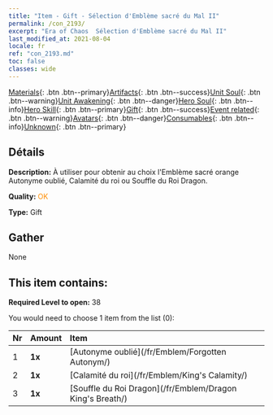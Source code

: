```yaml
---
title: "Item - Gift - Sélection d'Emblème sacré du Mal II"
permalink: /con_2193/
excerpt: "Era of Chaos  Sélection d'Emblème sacré du Mal II"
last_modified_at: 2021-08-04
locale: fr
ref: "con_2193.md"
toc: false
classes: wide
---
```

 [Materials](/ItemsFR/){: .btn .btn--primary}[Artifacts](/ItemsFR/Artifacts/){: .btn .btn--success}[Unit Soul](/ItemsFR/UnitSoul/){: .btn .btn--warning}[Unit Awakening](/ItemsFR/UnitAwakening/){: .btn .btn--danger}[Hero Soul](/ItemsFR/HeroSoul/){: .btn .btn--info}[Hero Skill](/ItemsFR/HeroSkill/){: .btn .btn--primary}[Gift](/ItemsFR/Gift/){: .btn .btn--success}[Event related](/ItemsFR/Events/){: .btn .btn--warning}[Avatars](/ItemsFR/Avatars/){: .btn .btn--danger}[Consumables](/ItemsFR/Consumables/){: .btn .btn--info}[Unknown](/ItemsFR/Unknown/){: .btn .btn--primary}

## Détails
 **Description:** À utiliser pour obtenir au choix l'Emblème sacré orange Autonyme oublié, Calamité du roi ou Souffle du Roi Dragon.

 **Quality:** <span style="color: #FF8C00">OK</span>

 **Type:** Gift

## Gather

  None

## This item contains:

 **Required Level to open:** 38

 You would need to choose 1 item from the list (0):

  | Nr | Amount |     Item    |
  |:---|:-------|:------------|
  | 1 |  **1x** | [Autonyme oublié](/fr/Emblem/Forgotten Autonym/) |  | 
  | 2 |  **1x** | [Calamité du roi](/fr/Emblem/King's Calamity/) |  | 
  | 3 |  **1x** | [Souffle du Roi Dragon](/fr/Emblem/Dragon King's Breath/) |  | 
